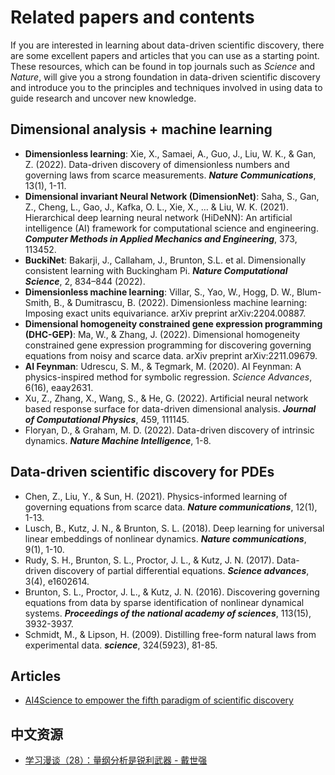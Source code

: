 # Related papers and contents

If you are interested in learning about data-driven scientific discovery, there are some excellent papers and articles that you can use as a starting point. These resources, which can be found in top journals such as *Science* and *Nature*, will give you a strong foundation in data-driven scientific discovery and introduce you to the principles and techniques involved in using data to guide research and uncover new knowledge.

## Dimensional analysis + machine learning
- **Dimensionless learning**: Xie, X., Samaei, A., Guo, J., Liu, W. K., & Gan, Z. (2022). Data-driven discovery of dimensionless numbers and governing laws from scarce measurements. ***Nature Communications***, 13(1), 1-11.
- **Dimensional invariant Neural Network (DimensionNet)**: Saha, S., Gan, Z., Cheng, L., Gao, J., Kafka, O. L., Xie, X., … & Liu, W. K. (2021). Hierarchical deep learning neural network (HiDeNN): An artificial intelligence (AI) framework for computational science and engineering. ***Computer Methods in Applied Mechanics and Engineering***, 373, 113452.
- **BuckiNet**: Bakarji, J., Callaham, J., Brunton, S.L. et al. Dimensionally consistent learning with Buckingham Pi. ***Nature Computational Science***, 2, 834–844 (2022).
- **Dimensionless machine learning**: Villar, S., Yao, W., Hogg, D. W., Blum-Smith, B., & Dumitrascu, B. (2022). Dimensionless machine learning: Imposing exact units equivariance. arXiv preprint arXiv:2204.00887.
- **Dimensional homogeneity constrained gene expression programming (DHC-GEP)**: Ma, W., & Zhang, J. (2022). Dimensional homogeneity constrained gene expression programming for discovering governing equations from noisy and scarce data. arXiv preprint arXiv:2211.09679.
- **AI Feynman**: Udrescu, S. M., & Tegmark, M. (2020). AI Feynman: A physics-inspired method for symbolic regression. *Science Advances*, 6(16), eaay2631.
- Xu, Z., Zhang, X., Wang, S., & He, G. (2022). Artificial neural network based response surface for data-driven dimensional analysis. ***Journal of Computational Physics***, 459, 111145.
- Floryan, D., & Graham, M. D. (2022). Data-driven discovery of intrinsic dynamics. ***Nature Machine Intelligence***, 1-8.

## Data-driven scientific discovery for PDEs
- Chen, Z., Liu, Y., & Sun, H. (2021). Physics-informed learning of governing equations from scarce data. ***Nature communications***, 12(1), 1-13.
- Lusch, B., Kutz, J. N., & Brunton, S. L. (2018). Deep learning for universal linear embeddings of nonlinear dynamics. ***Nature communications***, 9(1), 1-10.
- Rudy, S. H., Brunton, S. L., Proctor, J. L., & Kutz, J. N. (2017). Data-driven discovery of partial differential equations. ***Science advances***, 3(4), e1602614.
- Brunton, S. L., Proctor, J. L., & Kutz, J. N. (2016). Discovering governing equations from data by sparse identification of nonlinear dynamical systems. ***Proceedings of the national academy of sciences***, 113(15), 3932-3937.
- Schmidt, M., & Lipson, H. (2009). Distilling free-form natural laws from experimental data. ***science***, 324(5923), 81-85.

## Articles
- [AI4Science to empower the fifth paradigm of scientific discovery](https://www.microsoft.com/en-us/research/blog/ai4science-to-empower-the-fifth-paradigm-of-scientific-discovery/)

## 中文资源
- [学习漫谈（28）：量纲分析是锐利武器 - 戴世强](https://blog.sciencenet.cn/blog-330732-437683.html)